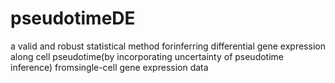 # pseudotimeDE
a valid and robust statistical method forinferring differential gene expression along cell pseudotime(by incorporating uncertainty of pseudotime inference) fromsingle-cell gene expression data
